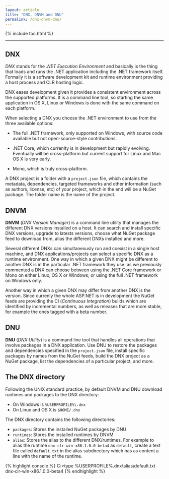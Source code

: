 ```yaml
---
layout: article
title: "DNX, DNVM and DNU"
permalink: /dnx-dnvm-dnu/
---
```


{% include toc.html %}

- - -

## DNX

*DNX* stands for the *.NET Execution Environment* and basically is the thing
that loads and runs the .NET application including the .NET framework itself.
Formally it is a software development kit and runtime environment providing a
host process and CLR hosting logic.

DNX eases development given it provides a consistent environment across the
supported platforms. It is a command line tool, so starting the same
application in OS X, Linux or Windows is done with the same command on each
platform.

When selecting a DNX you choose the .NET environment to use from the three
available options:

- The full .NET framework, only supported on Windows, with source code
  available but not open-source-style contributions.

- .NET Core, which currenlty is in development but rapidly evolving. Eventually
  will be cross-platform but current support for Linux and Mac OS X is very
  early.

- Mono, which is truly cross-platform.

A DNX project is a folder with a `project.json` file, which contains the
metadata, dependencies, targeted frameworks and other information (such as
authors, license, etc) of your project, which in the end will be a NuGet
package. The folder name is the name of the project.

## DNVM

**DNVM** (*DNX Version Manager*) is a command line utility that manages the
different DNX versions installed on a host. It can search and install specific
DNX versions, upgrade to latests versions, choose what NuGet package feed to
download from, alias the different DNXs installed and more.

Several different DNXs can simultaneously run and coexist in a single host
machine, and DNX applications/projects can select a specific DNX as a runtime
environment. One way in which a given DNX might be different to another DNX is
in the particular .NET framework they use: as we previously commented a DNX can
choose between using the .NET Core framework or Mono on either Linux, OS X or
Windows; or using the full .NET framework on Windows only.

Another way in which a given DNX may differ from another DNX is the version.
Since currenly the whole ASP.NET is in development the NuGet feeds are
providing the CI (*Continuous Integration*) builds which are identified by
incremental numbers, as well as releases that are more stable, for example the
ones tagged with a beta number.

## DNU

**DNU** (*DNX Utility*) is a command line tool that handles all operations that
involve packages in a DNX application. Use DNU to restore the packages and
dependencies specified in the `project.json` file, install specific packages by
names from the NuGet feeds, build the DNX project as a NuGet package, list the
dependencies of a particular project, and more.

## The DNX directory

Following the UNIX standard practice, by default DNVM and DNU download runtimes
and packages to the DNX directory:

* On Windows is `%USERPROFILE%\.dnx`
* On Linux and OS X is `$HOME/.dnx`

The DNX directory contains the following directories:

* `packages`: Stores the installed NuGet packages by DNU
* `runtimes`: Stores the installed runtimes by  DNVM
* `alias`: Stores the alias to the different DNX/runtimes. For example to alias
  the runtime `dnx-clr-win-x86.1.0.0-beta4` as `default`, create a text file
  called `default.txt` in the alias subdirectory which has as content a line
  with the name of the runtime.

{% highlight console %}
C:\>type %USERPROFILE%\.dnx\alias\default.txt
dnx-clr-win-x86.1.0.0-beta4
{% endhighlight %}
